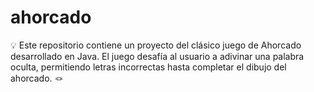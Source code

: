 # ahorcado
 💡 Este repositorio contiene un proyecto del clásico juego de Ahorcado desarrollado en Java. El juego desafía al usuario a adivinar una palabra oculta, permitiendo letras incorrectas hasta completar el dibujo del ahorcado. 🪢
